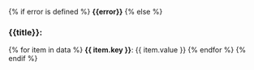 {% if error is defined %}
**{{error}}**
{% else %}
### {{title}}:
{% for item in data %}
**{{ item.key }}**: {{ item.value }}
{% endfor %}
{% endif %}